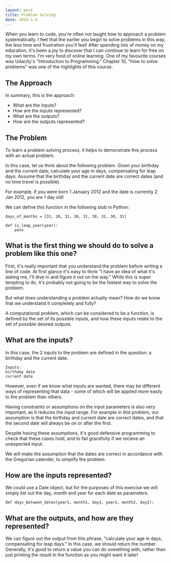```yaml
---
layout: post
title: Problem Solving
date: 2018-1-4
---
```


When you learn to code, you're often not taught how to approach a problem systematically. I feel that the earlier you begin to solve problems in this way, the less time and frustration you'll feel! <!--break--> After spending lots of money on my education, it's been a joy to discover that I can continue to learn for free on my own terms. I'm very fond of online learning. One of my favourite courses was Udacity's "Introduction to Programming." Chapter 10, "How to solve problems" was one of the highlights of this course.

## The Approach

In summary, this is the approach:

- What are the inputs?  
- How are the inputs represented?  
- What are the outputs?
- How are the outputs represented?


## The Problem

To learn a problem solving process, it helps to demonstrate this process with an actual problem.

In this case, let us think about the following problem. Given your birthday and the current date, calculate your age in days, compensating for leap days. Assume that the birthday and the current date are correct dates (and no time travel is possible).

For example, if you were born 1 January 2012 and the date is currently 2 Jan 2012, you are 1 day old!

We can define this function in the following stub in Python:

```
days_of_months = [31, 28, 31, 30, 31, 30, 31, 30, 31]

def is_leap_year(year):
    pass
```

## What is the first thing we should do to solve a problem like this one?

First, it's really important that you understand the problem before writing a line of code. At first glance it's easy to think "I have an idea of what it's asking me, I'll dive in and figure it out on the way." While this is super tempting to do, it's probably not going to be the fastest way to solve the problem.

But what does understanding a problem actually mean? How do we know that we understand it completely and fully?

A computational problem, which can be considered to be a function, is defined by the set of its possible inputs, and how these inputs relate to the set of possible desired outputs.

## What are the inputs?

In this case, the 2 inputs to the problem are defined in the question: a birthday and the current date. 
```
Inputs:
birthday date
current date
```

However, even if we know what inputs are wanted, there may be different ways of representing that data - some of which will be applied more easily to the problem than others.

Having constraints or assumptions on the input parameters is also very important, as it reduces the input range. For example in this problem, our assumption is that the birthday and current date are correct dates, and that the second date will always be on or after the first. 

Despite having these assumptions, it's good defensive programming to check that these cases hold, and to fail gracefully if we recieve an unexpected input.

We will make the assumption that the dates are correct in accordance with the Gregorian calender, to simplify the problem.

## How are the inputs represented?

We could use a Date object, but for the purposes of this exercise we will simply list out the day, month and year for each date as parameters.

```
def days_between_dates(year1, month1, day1, year2, month2, day2):
```

## What are the outputs, and how are they represented?

We can figure out the output from this phrase, "calculate your age in days, compensating for leap days." In this case, we should return the number. Generally, it's good to return a value you can do something with, rather than just printing the result in the function as you might want it later!
